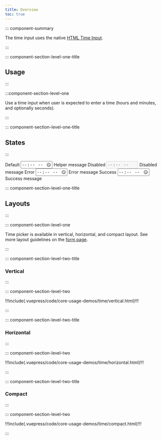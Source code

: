 ```yaml
---
title: Overview
toc: true
---
```


::: component-summary

The time input uses the native <a href="https://developer.mozilla.org/en-US/docs/Web/HTML/Element/input/time" target="_blank">HTML Time Input</a>.

:::

::: component-section-level-one-title

## Usage

:::

:::component-section-level-one

Use a time input when user is expected to enter a time (hours and minutes, and optionally seconds).

:::

::: component-section-level-one-title

## States

:::

<DocIndent>
<div>
    <cds-form-group layout="horizontal">
      <cds-time layout="horizontal">
        <label>Default</label>
        <input type="time" />
        <cds-control-message>Helper message</cds-control-message>
      </cds-time>
      <cds-time layout="horizontal">
        <label>Disabled</label>
        <input type="time" disabled />
        <cds-control-message>Disabled message</cds-control-message>
      </cds-time>
      <cds-time layout="horizontal" status="error">
        <label>Error</label>
        <input type="time" />
        <cds-control-message status="error">Error message</cds-control-message>
      </cds-time>
      <cds-time layout="horizontal" status="success">
        <label>Success</label>
        <input type="time" />
        <cds-control-message status="success">Success message</cds-control-message>
      </cds-time>
    </cds-form-group>
</div>
</DocIndent>

::: component-section-level-one-title

## Layouts

:::

::: component-section-level-one

Time picker is available in vertical, horizontal, and compact layout. See more layout guidelines on the [form page](/web-components/form/).

:::

<div class="component-section-horizontal" cds-layout="m-t:md">

::: component-section-level-two-title

### Vertical

:::

::: component-section-level-two

<div>
!!!include(.vuepress/code/core-usage-demos/time/vertical.html)!!!
</div>

:::

</div>

<div class="component-section-horizontal" cds-layout="m-t:md">

::: component-section-level-two-title

### Horizontal

:::

::: component-section-level-two

<div>
!!!include(.vuepress/code/core-usage-demos/time/horizontal.html)!!!
</div>

:::

</div>

<div class="component-section-horizontal" cds-layout="m-t:md">

::: component-section-level-two-title

### Compact

:::

::: component-section-level-two

<div>
!!!include(.vuepress/code/core-usage-demos/time/compact.html)!!!
</div>

:::

</div>
